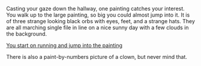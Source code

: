 Casting your gaze down the hallway, one painting catches your interest. 
You walk up to the large painting, so big you could almost jump into it. 
It is of three strange looking black orbs with eyes, feet, and a strange hats. 
They are all marching single file in line on a nice sunny day with a few clouds in the background.

[You start on running and jump into the painting](Another_World/another_world.md)

There is also a paint-by-numbers picture of a clown, but never mind that.
